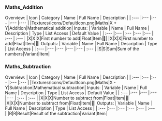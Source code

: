 ### Maths_Addition
Overview: 
| Icon | Category | Name | Full Name | Description |
| :--- |:--- |:--- |:--- |:--- |
|Textures/Icons/DefaultIcon.png|Maths|X + Y|Addition|Mathematical addition|
Inputs: 
| Variable | Name | Full Name | Description | Type | List Access | Default Value |
| :--- |:--- |:--- |:--- |:--- | :--- | :--- |
|X|X|X|First number to add|Float|Item||
|X|X|X|First number to add|Float|Item||
Outputs: 
| Variable | Name | Full Name | Description | Type | List Access |
| :--- |:--- |:--- |:--- |:--- | :--- |
|S|S|Sum|Sum of the numbers|Variant|Item|
### Maths_Subtraction
Overview: 
| Icon | Category | Name | Full Name | Description |
| :--- |:--- |:--- |:--- |:--- |
|Textures/Icons/DefaultIcon.png|Maths|X - Y|Subtraction|Mathematical subtraction|
Inputs: 
| Variable | Name | Full Name | Description | Type | List Access | Default Value |
| :--- |:--- |:--- |:--- |:--- | :--- | :--- |
|X|X|X|Number to subtract from|Float|Item||
|X|X|X|Number to subtract from|Float|Item||
Outputs: 
| Variable | Name | Full Name | Description | Type | List Access |
| :--- |:--- |:--- |:--- |:--- | :--- |
|R|R|Result|Result of the subtraction|Variant|Item|
